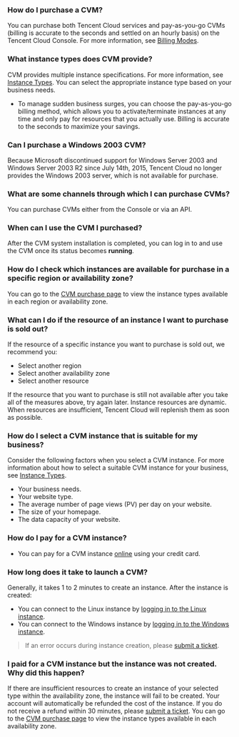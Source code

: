 ### How do I purchase a CVM?

You can purchase both Tencent Cloud services and pay-as-you-go CVMs (billing is accurate to the seconds and settled on an hourly basis) on the Tencent Cloud Console. For more information, see [Billing Modes](https://intl.cloud.tencent.com/document/product/213/2180).

### What instance types does CVM provide?

CVM provides multiple instance specifications. For more information, see [Instance Types](https://intl.cloud.tencent.com/document/product/213/11518). You can select the appropriate instance type based on your business needs.
- To manage sudden business surges, you can choose the pay-as-you-go billing method, which allows you to activate/terminate instances at any time and only pay for resources that you actually use. Billing is accurate to the seconds to maximize your savings. 

### Can I purchase a Windows 2003 CVM?

Because Microsoft discontinued support for Windows Server 2003 and Windows Server 2003 R2 since July 14th, 2015, Tencent Cloud no longer provides the Windows 2003 server, which is not available for purchase.


### What are some channels through which I can purchase CVMs?

You can purchase CVMs either from the Console or via an API.

### When can I use the CVM I purchased?

After the CVM system installation is completed, you can log in to and use the CVM once its status becomes **running**.

### How do I check which instances are available for purchase in a specific region or availability zone?

You can go to the [CVM purchase page](http://manage.qcloud.com/shoppingcart/shop.php?tab=cvm&_ga=1.53600366.770173325.1571651505) to view the instance types available in each region or availability zone.

### What can I do if the resource of an instance I want to purchase is sold out?

If the resource of a specific instance you want to purchase is sold out, we recommend you:
- Select another region
- Select another availability zone
- Select another resource

If the resource that you want to purchase is still not available after you take all of the measures above, try again later. Instance resources are dynamic. When resources are insufficient, Tencent Cloud will replenish them as soon as possible.


### How do I select a CVM instance that is suitable for my business?

Consider the following factors when you select a CVM instance. For more information about how to select a suitable CVM instance for your business, see [Instance Types](https://intl.cloud.tencent.com/document/product/213/11518).
- Your business needs.
- Your website type.
- The average number of page views (PV) per day on your website.
- The size of your homepage.
- The data capacity of your website.

### How do I pay for a CVM instance?

- You can pay for a CVM instance [online](https://intl.cloud.tencent.com/document/product/555/7425) using your credit card.

### How long does it take to launch a CVM?

Generally, it takes 1 to 2 minutes to create an instance. After the instance is created:
- You can connect to the Linux instance by [logging in to the Linux instance](https://intl.cloud.tencent.com/document/product/213/5436).
- You can connect to the Windows instance by [logging in to the Windows instance](https://intl.cloud.tencent.com/document/product/213/5435).

> If an error occurs during instance creation, please [submit a ticket](https://console.cloud.tencent.com/workorder/category?level1_id=6&level2_id=7&source=0&data_title=%E4%BA%91%E6%9C%8D%E5%8A%A1%E5%99%A8CVM&step=1).
>

### I paid for a CVM instance but the instance was not created. Why did this happen?

If there are insufficient resources to create an instance of your selected type within the availability zone, the instance will fail to be created. Your account will automatically be refunded the cost of the instance. If you do not receive a refund within 30 minutes, please [submit a ticket](https://console.cloud.tencent.com/workorder/category?level1_id=6&level2_id=7&source=0&data_title=%E4%BA%91%E6%9C%8D%E5%8A%A1%E5%99%A8CVM&step=1).
You can go to the [CVM purchase page](http://manage.qcloud.com/shoppingcart/shop.php?tab=cvm&_ga=1.53600366.770173325.1571651505) to view the instance types available in each availability zone.
